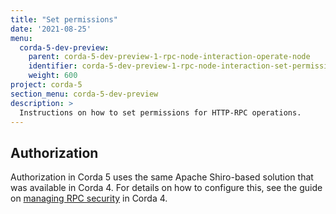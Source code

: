 ```yaml
---
title: "Set permissions"
date: '2021-08-25'
menu:
  corda-5-dev-preview:
    parent: corda-5-dev-preview-1-rpc-node-interaction-operate-node
    identifier: corda-5-dev-preview-1-rpc-node-interaction-set-permissions
    weight: 600
project: corda-5
section_menu: corda-5-dev-preview
description: >
  Instructions on how to set permissions for HTTP-RPC operations.
---
```


## Authorization

Authorization in Corda 5 uses the same Apache Shiro-based solution that was available in Corda 4. For details on how to configure this, see the guide on [managing RPC security](https://docs.corda.net/docs/corda-os/4.8/clientrpc.html#managing-rpc-security) in Corda 4.
